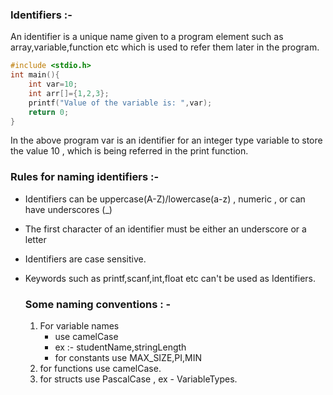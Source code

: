 ### Identifiers :-
An identifier is a unique name given to a program element such as array,variable,function etc which is used to refer them later in the program.

```c
#include <stdio.h>
int main(){
    int var=10;
    int arr[]={1,2,3};
    printf("Value of the variable is: ",var);
    return 0;
}
```
In the above program var is an identifier for an integer type variable to store the value 10 , which is being referred in the print function.

### Rules for naming identifiers :-
* Identifiers can be uppercase(A-Z)/lowercase(a-z) , numeric , or can have underscores (_)
* The first character of an identifier must be either an underscore or a letter
* Identifiers are case sensitive.
* Keywords such as printf,scanf,int,float etc can't be used as Identifiers.

  ### Some naming conventions : -
  1) For variable names
     * use camelCase
     * ex :- studentName,stringLength
     * for constants use MAX_SIZE,PI,MIN
  2) for functions use camelCase.
  3) for structs use PascalCase , ex - VariableTypes.

